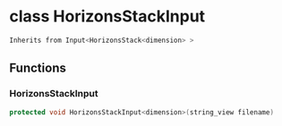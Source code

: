 # class HorizonsStackInput

```cpp
Inherits from Input<HorizonsStack<dimension> >
```

## Functions

### HorizonsStackInput

```cpp
protected void HorizonsStackInput<dimension>(string_view filename)
```
